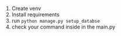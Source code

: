 1. Create venv
2. Install requirements
3. run ```python manage.py setup_databse```
4. check your command inside in the main.py